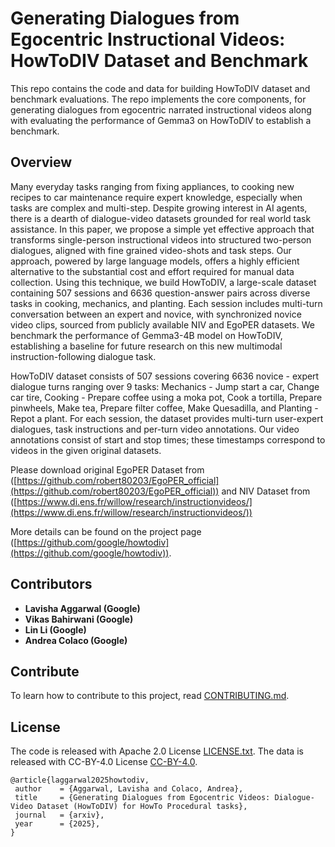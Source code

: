 # Generating Dialogues from Egocentric Instructional Videos: HowToDIV Dataset and Benchmark

This repo contains the code and data for building HowToDIV dataset and benchmark evaluations. The repo implements the core components, for generating dialogues from egocentric narrated instructional videos along with evaluating the performance of Gemma3 on HowToDIV to establish a benchmark. 

## Overview
Many everyday tasks ranging from fixing appliances, to cooking new recipes to car maintenance require expert knowledge, especially when tasks are complex and multi-step. Despite growing interest in AI agents, there is a dearth of dialogue-video datasets grounded for real world task assistance. In this paper, we propose a simple yet effective approach that transforms single-person instructional videos into structured two-person dialogues, aligned with fine grained video-shots and task steps. Our approach, powered by large language models, offers a highly efficient alternative to the substantial cost and effort required for manual data collection. Using this technique, we build HowToDIV, a large-scale dataset containing 507 sessions and 6636 question-answer pairs across diverse tasks in cooking, mechanics, and planting. Each session includes multi-turn conversation between an expert and novice, with synchronized novice video clips, sourced from publicly available NIV and EgoPER datasets. We benchmark the performance of Gemma3-4B model on HowToDIV, establishing a baseline for future research on this new multimodal instruction-following dialogue task.


HowToDIV dataset consists of 507 sessions covering 6636 novice - expert dialogue turns ranging over 9 tasks: Mechanics - Jump start a car, Change car tire, Cooking - Prepare coffee using a moka pot, Cook a tortilla, Prepare pinwheels, Make tea, Prepare filter coffee, Make Quesadilla, and Planting - Repot a plant. For each session, the dataset provides multi-turn user-expert dialogues, task instructions and per-turn video annotations. Our video annotations consist of start and stop times; these timestamps correspond to videos in the given original datasets.

Please download original EgoPER Dataset from ([https://github.com/robert80203/EgoPER_official](https://github.com/robert80203/EgoPER_official)) and NIV Dataset from ([https://www.di.ens.fr/willow/research/instructionvideos/](https://www.di.ens.fr/willow/research/instructionvideos/))

More details can be found on the project page ([https://github.com/google/howtodiv](https://github.com/google/howtodiv)).


## Contributors
- **Lavisha Aggarwal (Google)**
- **Vikas Bahirwani (Google)**
- **Lin Li (Google)**
- **Andrea Colaco (Google)**

## Contribute
To learn how to contribute to this project, read [CONTRIBUTING.md](docs/contributing.md).

## License
The code is released with Apache 2.0 License [LICENSE.txt](LICENSE).
The data is released with CC-BY-4.0 License [CC-BY-4.0](data/CC-BY-4.0).

 ```
@article{laggarwal2025howtodiv,
  author    = {Aggarwal, Lavisha and Colaco, Andrea},
  title     = {Generating Dialogues from Egocentric Videos: Dialogue-Video Dataset (HowToDIV) for HowTo Procedural tasks},
  journal   = {arxiv},
  year      = {2025},
}
```






